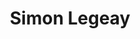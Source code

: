 ---
layout: page
name: Simon Legeay - PhD 2025 (prepared under superv. C Poupon, I Uszynski)
title: Simon Legeay
position: gradstudent
avatar:
joined: 2021
---
